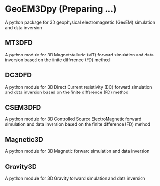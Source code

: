 # GeoEM3Dpy (Preparing ...)
A python package for 3D geophysical electromagnetic (GeoEM) simulation and data inversion

## MT3DFD
A python module for 3D Magnetotelluric (MT) forward simulation and data inversion based on the finite difference (FD) method

## DC3DFD
A python module for 3D Direct Current resistivity (DC) forward simulation and data inversion based on the finite difference (FD) method

## CSEM3DFD
A python module for 3D Controlled Source ElectroMagnetic forward simulation and data inversion based on the finite difference (FD) method

## Magnetic3D
A python module for 3D Magnetic forward simulation and data inversion

## Gravity3D
A python module for 3D Gravity forward simulation and data inversion
